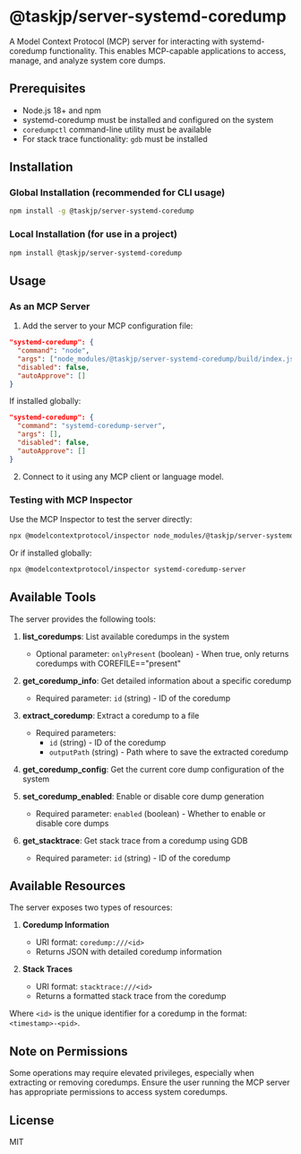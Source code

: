 # @taskjp/server-systemd-coredump

A Model Context Protocol (MCP) server for interacting with systemd-coredump functionality. This enables MCP-capable applications to access, manage, and analyze system core dumps.

## Prerequisites

- Node.js 18+ and npm
- systemd-coredump must be installed and configured on the system
- `coredumpctl` command-line utility must be available
- For stack trace functionality: `gdb` must be installed

## Installation

### Global Installation (recommended for CLI usage)

```bash
npm install -g @taskjp/server-systemd-coredump
```

### Local Installation (for use in a project)

```bash
npm install @taskjp/server-systemd-coredump
```

## Usage

### As an MCP Server

1. Add the server to your MCP configuration file:

```json
"systemd-coredump": {
  "command": "node",
  "args": ["node_modules/@taskjp/server-systemd-coredump/build/index.js"],
  "disabled": false,
  "autoApprove": []
}
```

If installed globally:

```json
"systemd-coredump": {
  "command": "systemd-coredump-server",
  "args": [],
  "disabled": false,
  "autoApprove": []
}
```

2. Connect to it using any MCP client or language model.

### Testing with MCP Inspector

Use the MCP Inspector to test the server directly:

```bash
npx @modelcontextprotocol/inspector node_modules/@taskjp/server-systemd-coredump/build/index.js
```

Or if installed globally:

```bash
npx @modelcontextprotocol/inspector systemd-coredump-server
```

## Available Tools

The server provides the following tools:

1. **list_coredumps**: List available coredumps in the system
   - Optional parameter: `onlyPresent` (boolean) - When true, only returns coredumps with COREFILE=="present"

2. **get_coredump_info**: Get detailed information about a specific coredump
   - Required parameter: `id` (string) - ID of the coredump

3. **extract_coredump**: Extract a coredump to a file
   - Required parameters: 
     - `id` (string) - ID of the coredump
     - `outputPath` (string) - Path where to save the extracted coredump

4. **get_coredump_config**: Get the current core dump configuration of the system

5. **set_coredump_enabled**: Enable or disable core dump generation
   - Required parameter: `enabled` (boolean) - Whether to enable or disable core dumps

6. **get_stacktrace**: Get stack trace from a coredump using GDB
   - Required parameter: `id` (string) - ID of the coredump

## Available Resources

The server exposes two types of resources:

1. **Coredump Information**
   - URI format: `coredump:///<id>`
   - Returns JSON with detailed coredump information

2. **Stack Traces**
   - URI format: `stacktrace:///<id>`
   - Returns a formatted stack trace from the coredump

Where `<id>` is the unique identifier for a coredump in the format: `<timestamp>-<pid>`.

## Note on Permissions

Some operations may require elevated privileges, especially when extracting or removing coredumps. Ensure the user running the MCP server has appropriate permissions to access system coredumps.

## License

MIT
